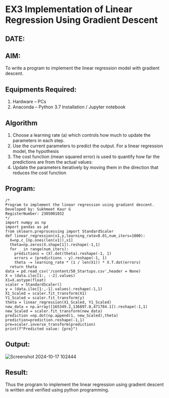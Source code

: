 # EX3 Implementation of Linear Regression Using Gradient Descent
## DATE:

## AIM:
To write a program to implement the linear regression model with gradient descent.

## Equipments Required:
1. Hardware – PCs
2. Anaconda – Python 3.7 Installation / Jupyter notebook

## Algorithm

1. Choose a learning rate (a) which controls how much to update the parameters in each step.
2. Use the current parameters to predict the output. For a linear regression model, the hypothesis
3. The cost function (mean squared error) is used to quantify how far the predictions are from the actual values:
4. Update the parameters iteratively by moving them in the direction that reduces the cost function
   
## Program:
```
/*
Program to implement the linear regression using gradient descent.
Developed by: Sukhmeet Kaur G
RegisterNumber: 2305001032
*/
import numpy as np
import pandas as pd
from sklearn.preprocessing import StandardScaler
def linear_regression(x1,y,learning_rate=0.01,num_iters=1000):
  X=np.c_[np.ones(len(x1)),x1]
  theta=np.zeros(X.shape[1]).reshape(-1,1)
  for _ in range(num_iters):
    predictions = (X).dot(theta).reshape(-1, 1)
    errors = (predictions - y).reshape(-1, 1)
    theta -= learning_rate * (1 / len(X1)) * X.T.dot(errors)
  return theta
data = pd.read_csv('/content/50_Startups.csv',header = None)
X = (data.iloc[1:, :-2].values)
X1=X.astype(float)
scaler = StandardScaler()
y = (data.iloc[1:,-1].values).reshape(-1,1)
X1_Scaled = scaler.fit_transform(X1)
Y1_Scaled = scaler.fit_transform(y)
theta = linear_regression(X1_Scaled, Y1_Scaled)
new_data = np.array([165349.2,136897.8,471784.1]).reshape(-1,1)
new_Scaled = scaler.fit_transform(new_data)
prediction =np.dot(np.append(1, new_Scaled),theta)
prediction=prediction.reshape(-1,1)
pre=scaler.inverse_transform(prediction)
print(f"Predicted value: {pre}")
```

## Output:
![Screenshot 2024-10-17 102444](https://github.com/user-attachments/assets/7594998f-29cb-471d-a6e1-dcb8096543d7)


## Result:
Thus the program to implement the linear regression using gradient descent is written and verified using python programming.
